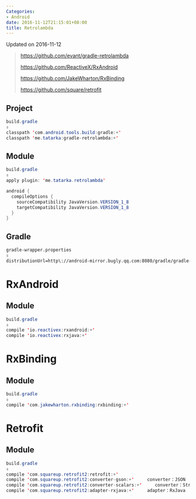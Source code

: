 ```yaml
---
Categories:
- Android
date: 2016-11-12T21:15:01+08:00
title: Retrolambda
---
```


<!--more-->

Updated on 2016-11-12

> https://github.com/evant/gradle-retrolambda
>
> https://github.com/ReactiveX/RxAndroid
>
> https://github.com/JakeWharton/RxBinding
>
> https://github.com/square/retrofit

## Project
```java
build.gradle
⇳
classpath 'com.android.tools.build:gradle:+'
classpath 'me.tatarka:gradle-retrolambda:+'
```

## Module
```java
build.gradle
⇳
apply plugin: 'me.tatarka.retrolambda'

android {
  compileOptions {
    sourceCompatibility JavaVersion.VERSION_1_8
    targetCompatibility JavaVersion.VERSION_1_8
  }
}
```

## Gradle
```xml
gradle-wrapper.properties
⇳
distributionUrl=http\://android-mirror.bugly.qq.com:8080/gradle/gradle-3.2.1-all.zip
```

# RxAndroid
## Module
```java
build.gradle
⇳
compile 'io.reactivex:rxandroid:+'
compile 'io.reactivex:rxjava:+'
```

# RxBinding
## Module
```java
build.gradle
⇳
compile 'com.jakewharton.rxbinding:rxbinding:+'
```

# Retrofit
## Module
```java
build.gradle
⇳
compile 'com.squareup.retrofit2:retrofit:+'
compile 'com.squareup.retrofit2:converter-gson:+'     converter：JSON
compile 'com.squareup.retrofit2:converter-scalars:+'     converter：String
compile 'com.squareup.retrofit2:adapter-rxjava:+'     adapter：RxJava
```
